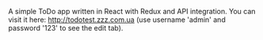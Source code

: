 A simple ToDo app written in React with Redux and API integration. You can visit it here: http://todotest.zzz.com.ua (use username 'admin' and password '123' to see the edit tab).
